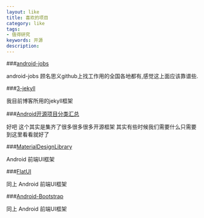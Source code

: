 ```yaml
---
layout: like
title: 喜欢的项目
category: like
tags:
- 值得研究
keywords: 开源
description: 
---
```


###[android-jobs](https://github.com/android-cn/android-jobs)


android-jobs 顾名思义github上找工作用的全国各地都有,感觉这上面应该靠谱些.

###[3-jekyll](https://github.com/P233/3-Jekyll)

我目前博客所用的jekyll框架 

###[Android开源项目分类汇总](https://github.com/Trinea/android-open-project)


好吧 这个其实是集齐了很多很多很多开源框架 其实有些时候我们需要什么只需要到这里看看就好了

###[MaterialDesignLibrary](https://github.com/navasmdc/MaterialDesignLibrary)


Android 前端UI框架


###[FlatUI](https://github.com/eluleci/FlatUI)


同上  Android 前端UI框架



###[Android-Bootstrap](https://github.com/Bearded-Hen/Android-Bootstrap)


同上  Android 前端UI框架




